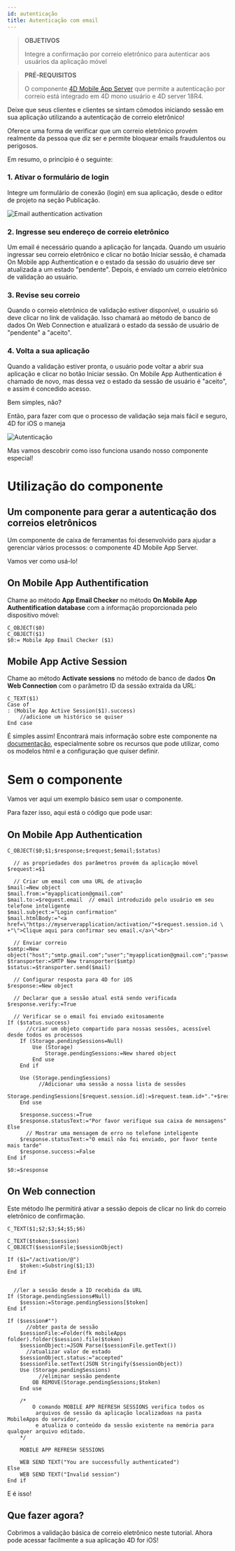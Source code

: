```yaml
---
id: autenticação
title: Autenticação com email
---
```


> **OBJETIVOS**
> 
> Integre a confirmação por correio eletrônico para autenticar aos usuários da aplicação móvel

> **PRÉ-REQUISITOS**
> 
> O componente  [4D Mobile App Server](https://github.com/4d-for-ios/4D-Mobile-App-Server) que permite a autenticação por correio está integrado em 4D mono usuário e 4D server 18R4.

Deixe que seus clientes e clientes se sintam cômodos iniciando sessão em sua aplicação utilizando a autenticação de correio eletrônico!

Oferece uma forma de verificar que um correio eletrônico provém realmente da pessoa que diz ser e permite bloquear emails fraudulentos ou perigosos.

Em resumo, o princípio é o seguinte:

### 1. Ativar o formulário de login

Integre um formulário de conexão (login) em sua aplicação, desde o editor de projeto na seção Publicação.

![Email authentication activation](assets/en/authentication/email-authentication-publishing-section.png)


### 2. Ingresse seu endereço de correio eletrônico

Um email é necessário quando a aplicação for lançada. Quando um usuário ingressar seu correio eletrônico e clicar no botão Iniciar sessão, é chamada On Mobile app Authentication e o estado da sessão do usuário deve ser atualizada a um estado "pendente". Depois, é enviado um correio eletrônico de validação ao usuário.

### 3. Revise seu correio

Quando o correio eletrônico de validação estiver disponível, o usuário só deve clicar no link de validação. Isso chamará ao método de banco de dados On Web Connection e atualizará o estado da sessão de usuário de "pendente" a "aceito".

### 4. Volta a sua aplicação

Quando a validação estiver pronta, o usuário pode voltar a abrir sua aplicação e clicar no botão Iniciar sessão. On Mobile App Authentication é chamado de novo, mas dessa vez o estado da sessão de usuário é  "aceito", e assim é concedido acesso.

Bem simples, não?

Então, para fazer com que o processo de validação seja mais fácil e seguro, 4D for iOS o maneja

![Autenticação](assets/en/authentication/4D-for-iOS-email-auth.png)

Mas vamos descobrir como isso funciona usando nosso componente especial!


# Utilização do componente

## Um componente para gerar a autenticação dos correios eletrônicos

Um componente de caixa de ferramentas foi desenvolvido para ajudar a gerenciar vários processos: o componente 4D Mobile App Server.

Vamos ver como usá-lo!

## On Mobile App Authentification

Chame ao método **App Email Checker** no método **On Mobile App Authentification database** com a informação proporcionada pelo dispositivo móvel:

```4d
C_OBJECT($0)
C_OBJECT($1)
$0:= Mobile App Email Checker ($1)

```

## Mobile App Active Session

Chame ao método **Activate sessions** no método de banco de dados **On Web Connection** com o parâmetro ID da sessão extraída da URL:

```4d
C_TEXT($1)
Case of 
: (Mobile App Active Session($1).success)
    //adicione um histórico se quiser
End case 

```

É simples assim! Encontrará mais informação sobre este componente na [documentação](https://github.com/4d-for-ios/4D-Mobile-App-Server/blob/master/Documentation/Methods/Mobile%20App%20Email%20Checker.md), especialmente sobre os recursos que pode utilizar, como os modelos html e a configuração que quiser definir.


# Sem o componente

Vamos ver aqui um exemplo básico sem usar o componente.

Para fazer isso, aqui está o código que pode usar:

## On Mobile App Authentication


```4d
C_OBJECT($0;$1;$response;$request;$email;$status)

  // as propriedades dos parâmetros provém da aplicação móvel
$request:=$1

  // Criar um email com uma URL de ativação
$mail:=New object
$mail.from:="myapplication@gmail.com"
$mail.to:=$request.email  // email introduzido pelo usuário em seu telefone inteligente
$mail.subject:="Login confirmation"
$mail.htmlBody:="<a href=\"https://myserverapplication/activation/"+$request.session.id \
+"\">Clique aqui para confirmar seu email.</a>\"<br>"

  // Enviar correio
$smtp:=New object("host";"smtp.gmail.com";"user";"myapplication@gmail.com";"password";"xxx")
$transporter:=SMTP New transporter($smtp)
$status:=$transporter.send($mail)

  // Configurar resposta para 4D for iOS
$response:=New object

  // Declarar que a sessão atual está sendo verificada
$response.verify:=True

  // Verificar se o email foi enviado exitosamente
If ($status.success)
      //criar um objeto compartido para nossas sessões, acessível desde todos os processos
    If (Storage.pendingSessions=Null)
        Use (Storage)
            Storage.pendingSessions:=New shared object
        End use 
    End if 

    Use (Storage.pendingSessions)
          //Adicionar uma sessão a nossa lista de sessões
        Storage.pendingSessions[$request.session.id]:=$request.team.id+"."+$request.application.id
    End use 

    $response.success:=True
    $response.statusText:="Por favor verifique sua caixa de mensagens"
Else 
      // Mostrar uma mensagem de erro no telefone inteligente
    $response.statusText:="O email não foi enviado, por favor tente mais tarde"
    $response.success:=False
End if 

$0:=$response

```

## On Web connection

Este método lhe permitirá ativar a sessão depois de clicar no link do correio eletrônico de confirmação.

```4d
C_TEXT($1;$2;$3;$4;$5;$6)

C_TEXT($token;$session)
C_OBJECT($sessionFile;$sessionObject)

If ($1="/activation/@")
    $token:=Substring($1;13)
End if 


  //ler a sessão desde a ID recebida da URL
If (Storage.pendingSessions#Null)
    $session:=Storage.pendingSessions[$token]
End if 

If ($session#"")
      //obter pasta de sessão
    $sessionFile:=Folder(fk mobileApps folder).folder($session).file($token)
    $sessionObject:=JSON Parse($sessionFile.getText())
      //atualizar valor de estado
    $sessionObject.status:="accepted"
    $sessionFile.setText(JSON Stringify($sessionObject))
    Use (Storage.pendingSessions)
          //eliminar sessão pendente
        OB REMOVE(Storage.pendingSessions;$token)
    End use 

    /*
        O comando MOBILE APP REFRESH SESSIONS verifica todos os
         arquivos de sessão da aplicação localizadoas na pasta MobileApps do servidor,
         e atualiza o conteúdo da sessão existente na memória para qualquer arquivo editado.
    */

    MOBILE APP REFRESH SESSIONS

    WEB SEND TEXT("You are successfully authenticated")
Else 
    WEB SEND TEXT("Invalid session")
End if 
```

E é isso!

## Que fazer agora?

Cobrimos a validação básica de correio eletrônico neste tutorial. Ahora pode acessar facilmente a sua aplicação 4D for iOS!
